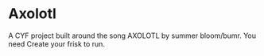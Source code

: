 # Axolotl
A CYF project built around the song AXOLOTL by summer bloom/bumr. You need Create your frisk to run.
